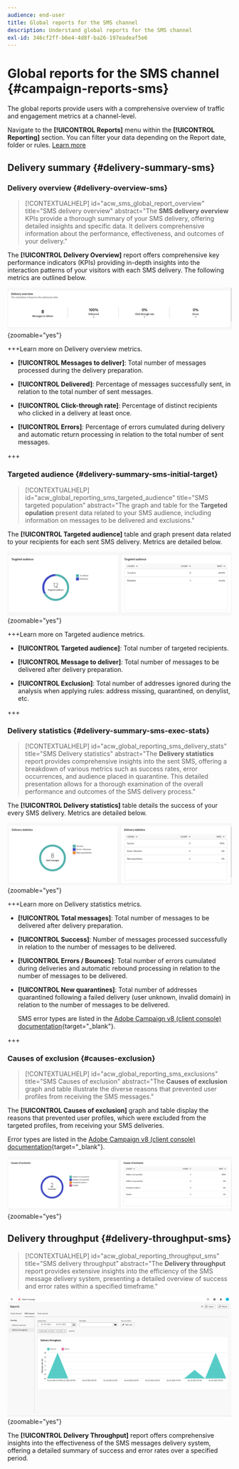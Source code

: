 ```yaml
---
audience: end-user
title: Global reports for the SMS channel
description: Understand global reports for the SMS channel
exl-id: 346cf2ff-b6e4-4d8f-ba26-197eadeaf5e6
---
```

# Global reports for the SMS channel {#campaign-reports-sms}

The global reports provide users with a comprehensive overview of traffic and engagement metrics at a channel-level.

Navigate to the **[!UICONTROL Reports]** menu within the **[!UICONTROL Reporting]** section. You can filter your data depending on the Report date, folder or rules. [Learn more](global-reports.md)

## Delivery summary {#delivery-summary-sms}

### Delivery overview {#delivery-overview-sms}

>[!CONTEXTUALHELP]
>id="acw_sms_global_report_overview"
>title="SMS delivery overview"
>abstract="The **SMS delivery overview** KPIs provide a thorough summary of your SMS delivery, offering detailed insights and specific data. It delivers comprehensive information about the performance, effectiveness, and outcomes of your delivery."

The **[!UICONTROL Delivery Overview]** report offers comprehensive key performance indicators (KPIs) providing in-depth insights into the interaction patterns of your visitors with each SMS delivery. The following metrics are outlined below.
    
![](assets/global_report_sms_delivery_overview.png){zoomable="yes"}

+++Learn more on Delivery overview metrics.

* **[!UICONTROL Messages to deliver]**: Total number of messages processed during the delivery preparation.

* **[!UICONTROL Delivered]**: Percentage of messages successfully sent, in relation to the total number of sent messages.

* **[!UICONTROL Click-through rate]**: Percentage of distinct recipients who clicked in a delivery at least once.

* **[!UICONTROL Errors]**: Percentage of errors cumulated during delivery and automatic return processing in relation to the total number of sent messages.

+++

### Targeted audience {#delivery-summary-sms-initial-target}

>[!CONTEXTUALHELP]
>id="acw_global_reporting_sms_targeted_audience"
>title="SMS targeted population"
>abstract="The graph and table for the **Targeted opulation** present data related to your SMS audience, including information on messages to be delivered and exclusions."

The **[!UICONTROL Targeted audience]** table and graph present data related to your recipients for each sent SMS delivery. Metrics are detailed below.

![](assets/global_report_sms_targeted_audience.png){zoomable="yes"}

+++Learn more on Targeted audience metrics.

* **[!UICONTROL Targeted audience]**: Total number of targeted recipients.

* **[!UICONTROL Message to deliver]**: Total number of messages to be delivered after delivery preparation.

* **[!UICONTROL Exclusion]**: Total number of addresses ignored during the analysis when applying rules: address missing, quarantined, on denylist, etc.

+++

### Delivery statistics {#delivery-summary-sms-exec-stats}

>[!CONTEXTUALHELP]
>id="acw_global_reporting_sms_delivery_stats"
>title="SMS Delivery statistics"
>abstract="The **Delivery statistics** report provides comprehensive insights into the sent SMS, offering a breakdown of various metrics such as success rates, error occurrences, and audience placed in quarantine. This detailed presentation allows for a thorough examination of the overall performance and outcomes of the SMS delivery process."

The **[!UICONTROL Delivery statistics]** table details the success of your every SMS delivery. Metrics are detailed below.

![](assets/global_report_sms_delivery_statistics.png){zoomable="yes"}

+++Learn more on Delivery statistics metrics.

* **[!UICONTROL Total messages]**: Total number of messages to be delivered after delivery preparation.

* **[!UICONTROL Success]**: Number of messages processed successfully in relation to the number of messages to be delivered.

* **[!UICONTROL Errors / Bounces]**: Total number of errors cumulated during deliveries and automatic rebound processing in relation to the number of messages to be delivered.

* **[!UICONTROL New quarantines]**: Total number of addresses quarantined following a failed delivery (user unknown, invalid domain) in relation to the number of messages to be delivered.

    SMS error types are listed in the [Adobe Campaign v8 (client console) documentation](https://experienceleague.adobe.com/docs/campaign/campaign-v8/send/failures/delivery-failures.html#sms-quarantines){target="_blank"}.

+++

### Causes of exclusion {#causes-exclusion}

>[!CONTEXTUALHELP]
>id="acw_global_reporting_sms_exclusions"
>title="SMS Causes of exclusion"
>abstract="The **Causes of exclusion** graph and table illustrate the diverse reasons that prevented user profiles from receiving the SMS messages."

The **[!UICONTROL Causes of exclusion]** graph and table display the reasons that prevented user profiles, which were excluded from the targeted profiles, from receiving your SMS deliveries.

Error types are listed in the [Adobe Campaign v8 (client console) documentation](https://experienceleague.adobe.com/docs/campaign/campaign-v8/send/failures/delivery-failures.html#email-error-types){target="_blank"}.

![](assets/global_report_sms_causes_exclusion.png){zoomable="yes"}

## Delivery throughput {#delivery-throughput-sms}

>[!CONTEXTUALHELP]
>id="acw_global_reporting_throughput_sms"
>title="SMS delivery throughput"
>abstract="The **Delivery throughput** report provides extensive insights into the efficiency of the SMS message delivery system, presenting a detailed overview of success and error rates within a specified timeframe."

![](assets/global_report_sms_delivery_throughput.png){zoomable="yes"}

The **[!UICONTROL Delivery Throughput]** report offers comprehensive insights into the effectiveness of the SMS messages delivery system, offering a detailed summary of success and error rates over a specified period.
